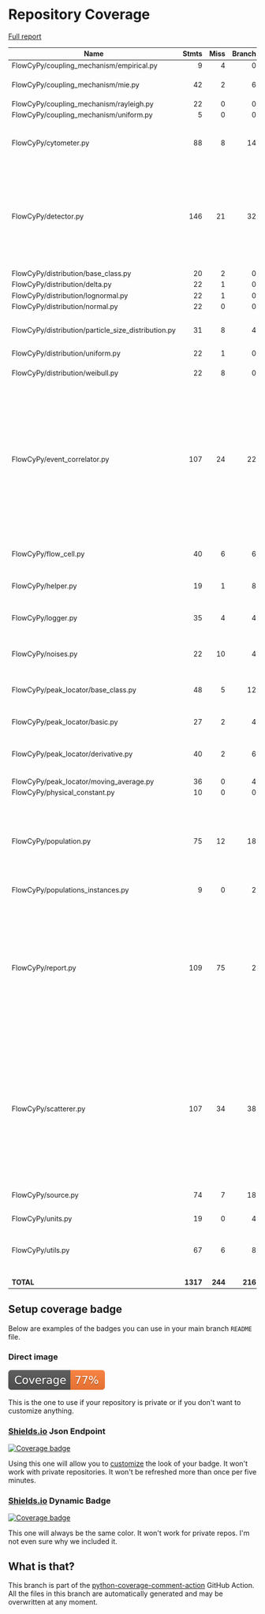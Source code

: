 # Repository Coverage

[Full report](https://htmlpreview.github.io/?https://github.com/MartinPdeS/FlowCyPy/blob/python-coverage-comment-action-data/htmlcov/index.html)

| Name                                                  |    Stmts |     Miss |   Branch |   BrPart |   Cover |   Missing |
|------------------------------------------------------ | -------: | -------: | -------: | -------: | ------: | --------: |
| FlowCyPy/coupling\_mechanism/empirical.py             |        9 |        4 |        0 |        0 |     56% |     39-47 |
| FlowCyPy/coupling\_mechanism/mie.py                   |       42 |        2 |        6 |        3 |     90% |80->94, 117, 180 |
| FlowCyPy/coupling\_mechanism/rayleigh.py              |       22 |        0 |        0 |        0 |    100% |           |
| FlowCyPy/coupling\_mechanism/uniform.py               |        5 |        0 |        0 |        0 |    100% |           |
| FlowCyPy/cytometer.py                                 |       88 |        8 |       14 |        2 |     88% |142, 147-150, 202-208 |
| FlowCyPy/detector.py                                  |      146 |       21 |       32 |        7 |     79% |110, 132, 152, 174, 182, 188-190, 317, 459-462, 498-512 |
| FlowCyPy/distribution/base\_class.py                  |       20 |        2 |        0 |        0 |     90% |    26, 30 |
| FlowCyPy/distribution/delta.py                        |       22 |        1 |        0 |        0 |     95% |        86 |
| FlowCyPy/distribution/lognormal.py                    |       22 |        1 |        0 |        0 |     95% |        94 |
| FlowCyPy/distribution/normal.py                       |       22 |        0 |        0 |        0 |    100% |           |
| FlowCyPy/distribution/particle\_size\_distribution.py |       31 |        8 |        4 |        2 |     71% |65, 67, 100-107, 110 |
| FlowCyPy/distribution/uniform.py                      |       22 |        1 |        0 |        0 |     95% |        96 |
| FlowCyPy/distribution/weibull.py                      |       22 |        8 |        0 |        0 |     64% |38, 54-56, 75-80 |
| FlowCyPy/event\_correlator.py                         |      107 |       24 |       22 |        7 |     71% |106-107, 168, 190-191, 195-213, 271->275, 276-279, 282-285, 289->exit, 302-308 |
| FlowCyPy/flow\_cell.py                                |       40 |        6 |        6 |        3 |     80% |58, 80, 102, 132-133, 136 |
| FlowCyPy/helper.py                                    |       19 |        1 |        8 |        2 |     89% |74->77, 78 |
| FlowCyPy/logger.py                                    |       35 |        4 |        4 |        2 |     85% |46->exit, 74-75, 106-107 |
| FlowCyPy/noises.py                                    |       22 |       10 |        4 |        0 |     46% |7-9, 19, 23-29 |
| FlowCyPy/peak\_locator/base\_class.py                 |       48 |        5 |       12 |        5 |     83% |34, 37, 51, 84->87, 104, 107 |
| FlowCyPy/peak\_locator/basic.py                       |       27 |        2 |        4 |        2 |     87% |46->49, 50, 108 |
| FlowCyPy/peak\_locator/derivative.py                  |       40 |        2 |        6 |        2 |     91% |50->55, 55->exit, 128-137 |
| FlowCyPy/peak\_locator/moving\_average.py             |       36 |        0 |        4 |        1 |     98% |    51->54 |
| FlowCyPy/physical\_constant.py                        |       10 |        0 |        0 |        0 |    100% |           |
| FlowCyPy/population.py                                |       75 |       12 |       18 |        7 |     77% |57, 78-80, 103-104, 109, 132-133, 138, 144, 228 |
| FlowCyPy/populations\_instances.py                    |        9 |        0 |        2 |        0 |    100% |           |
| FlowCyPy/report.py                                    |      109 |       75 |        2 |        0 |     31% |13-22, 44-48, 52-57, 61-63, 67-75, 79-92, 96-127, 131-147, 151-155, 159, 172-183, 189-236 |
| FlowCyPy/scatterer.py                                 |      107 |       34 |       38 |        5 |     59% |74-84, 127, 145-148, 152->exit, 201, 235-248, 269-274, 313, 330-348, 351-352 |
| FlowCyPy/source.py                                    |       74 |        7 |       18 |        6 |     86% |36, 41, 51, 54, 61, 64, 74 |
| FlowCyPy/units.py                                     |       19 |        0 |        4 |        0 |    100% |           |
| FlowCyPy/utils.py                                     |       67 |        6 |        8 |        3 |     88% |31, 35, 43, 89->92, 156-157, 179 |
|                                             **TOTAL** | **1317** |  **244** |  **216** |   **59** | **77%** |           |


## Setup coverage badge

Below are examples of the badges you can use in your main branch `README` file.

### Direct image

[![Coverage badge](https://raw.githubusercontent.com/MartinPdeS/FlowCyPy/python-coverage-comment-action-data/badge.svg)](https://htmlpreview.github.io/?https://github.com/MartinPdeS/FlowCyPy/blob/python-coverage-comment-action-data/htmlcov/index.html)

This is the one to use if your repository is private or if you don't want to customize anything.

### [Shields.io](https://shields.io) Json Endpoint

[![Coverage badge](https://img.shields.io/endpoint?url=https://raw.githubusercontent.com/MartinPdeS/FlowCyPy/python-coverage-comment-action-data/endpoint.json)](https://htmlpreview.github.io/?https://github.com/MartinPdeS/FlowCyPy/blob/python-coverage-comment-action-data/htmlcov/index.html)

Using this one will allow you to [customize](https://shields.io/endpoint) the look of your badge.
It won't work with private repositories. It won't be refreshed more than once per five minutes.

### [Shields.io](https://shields.io) Dynamic Badge

[![Coverage badge](https://img.shields.io/badge/dynamic/json?color=brightgreen&label=coverage&query=%24.message&url=https%3A%2F%2Fraw.githubusercontent.com%2FMartinPdeS%2FFlowCyPy%2Fpython-coverage-comment-action-data%2Fendpoint.json)](https://htmlpreview.github.io/?https://github.com/MartinPdeS/FlowCyPy/blob/python-coverage-comment-action-data/htmlcov/index.html)

This one will always be the same color. It won't work for private repos. I'm not even sure why we included it.

## What is that?

This branch is part of the
[python-coverage-comment-action](https://github.com/marketplace/actions/python-coverage-comment)
GitHub Action. All the files in this branch are automatically generated and may be
overwritten at any moment.
